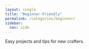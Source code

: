 ```yaml
---
layout: single
title: "Beginner-Friendly"
permalink: /categories/beginner/
sidebar:
  nav: side
---
```


Easy projects and tips for new crafters.
